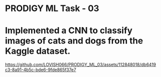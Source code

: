 # PRODIGY ML Task - 03
# Implemented a CNN to classify images of cats and dogs from the Kaggle dataset.
https://github.com/LOVISH066/PRODIGY_ML_03/assets/112848018/db6419c3-8a91-4b5c-bde6-9fde865f37e7
